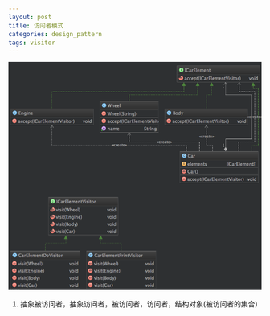 ```yaml
---
layout: post
title: 访问者模式
categories: design_pattern
tags: visitor
---
```


![类图](/images/design_pattern/visitor.png)

1.  抽象被访问者，抽象访问者，被访问者，访问者，结构对象(被访问者的集合)
